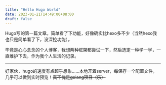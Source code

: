 ```yaml
---
title: "Hello Hugo World"
date: 2023-01-21T14:49:00+08:00
draft: false
---
```


Hugo写的第一篇文章。简单看了下功能，好像确实比hexo多不少（当然hexo我也只是简单看了下，没深挖功能）。

毕竟是心心念念的个人博客，我想两种框架都尝试一下，然后选定一种学一学，一直维护下去，作为我个人生活的记录。

---

好家伙，hugo的速度有点超乎想象……本地开着server，每保存一个配置文件，几乎可以做到实时预览！~~真不愧是golang项目（乐）~~
